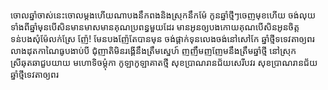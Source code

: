 ចោលឆ្នាំចាស់នេះចោលម្ដងហើយណាបងនឹកពងនិងស្រុកនឹកម៉ែ កូនឆ្នាំថ្មីៗចេញមុខហើយ ចង់លុយទាំងពីឆ្នាំមុនបើសិនមានមាសមានគុណប្រពន្ធមួយដែរ មានអូនឲ្យបងកោយគុណបើសិនអូនចិត្តទន់បងសុំម៉ែលក់ស្រែ ញ៉ែ! មែនបងញ៉ែតែបានមុន ចង់ផ្ដាក់ទុនលេងចង់នៅសៅកែ ឆ្នាំថ្មីទទេវតាឲ្យពរ លាងដុតកាណៃធូបងាប់បី ជុំញាតិមិនរង្គើនឹងត្រឹមស្នេហ៍ ញញឹមញញែមនឹងត្រឹមឆ្នាំថ្មី នៅស្រុកស្រីឆុតឆាជួបយាយ មហោទិចម្ដុំកា កូឡាកូឡាគាតថ្មី សុខប្រាណរានជ័យសេរីបវរ សុខប្រាណរានជ័យឆ្នាំថ្មីទេវតាឲ្យពរ